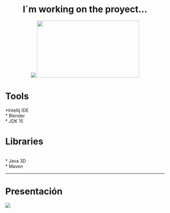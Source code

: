  
<div align="center">
 <h1> I´m working on the proyect...</h1>
  
  <img src="https://i.makeagif.com/media/3-28-2015/gmUKeR.gif"/>
  <img src="https://media.giphy.com/media/4oHyOIBIt57ag/giphy.gif" width="323" height="180" />
  
</div>
<div>
 <h1>Tools</h1>
 *Intellij IDE
 <br>
 * Blender
 <br>
 * JDK 15
</div>
<div>
  <h1>Libraries</h1>
  
  <br>
  * Java 3D
  <br>
  * Maven

  ---
  
  <div>
   <h1>Presentación</h1>
    <img src="https://github.com/Magucho/ATM_Machine/assets/98346054/04ebb60d-4002-4760-9c60-8507aa173ad6">

   
  </div>
</div>

